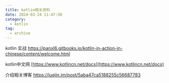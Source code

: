 ```yaml
---
title: kotlin相关资料
date: 2024-03-24 11:47:50
category:
  - kotlin
tag:
  - archive
---
```

kotlin 实战
https://panxl6.gitbooks.io/kotlin-in-action-in-chinese/content/welcome.html

kotlin中文网
[https://www.kotlincn.net/docs](https://www.kotlincn.net/docs)

介绍相关博客
https://juejin.im/post/5aba47ca5188255c56687783
